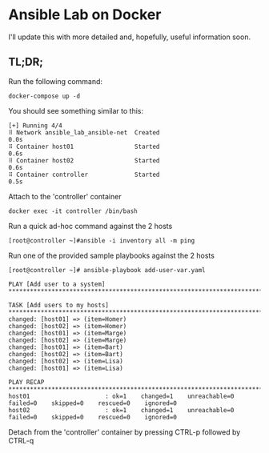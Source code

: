 # Ansible Lab on Docker

I'll update this with more detailed and, hopefully, useful information soon.

## TL;DR;

Run the following command:

    docker-compose up -d

You should see something similar to this:

    [+] Running 4/4
    ⠿ Network ansible_lab_ansible-net  Created                                                 0.0s
    ⠿ Container host01                 Started                                                 0.6s
    ⠿ Container host02                 Started                                                 0.6s
    ⠿ Container controller             Started                                                 0.5s

Attach to the 'controller' container

    docker exec -it controller /bin/bash

Run a quick ad-hoc command against the 2 hosts

    [root@controller ~]#ansible -i inventory all -m ping

Run one of the provided sample playbooks against the 2 hosts

    [root@controller ~]# ansible-playbook add-user-var.yaml 

    PLAY [Add user to a system] ***************************************************************************************************************************************************************

    TASK [Add users to my hosts] **************************************************************************************************************************************************************
    changed: [host01] => (item=Homer)
    changed: [host02] => (item=Homer)
    changed: [host01] => (item=Marge)
    changed: [host02] => (item=Marge)
    changed: [host01] => (item=Bart)
    changed: [host02] => (item=Bart)
    changed: [host02] => (item=Lisa)
    changed: [host01] => (item=Lisa)

    PLAY RECAP ********************************************************************************************************************************************************************************
    host01                     : ok=1    changed=1    unreachable=0    failed=0    skipped=0    rescued=0    ignored=0   
    host02                     : ok=1    changed=1    unreachable=0    failed=0    skipped=0    rescued=0    ignored=0  

Detach from the 'controller' container by pressing CTRL-p followed by CTRL-q